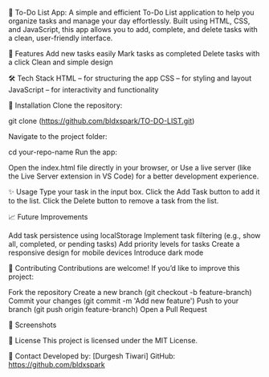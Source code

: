 📝 To-Do List App:
A simple and efficient To-Do List application to help you organize tasks and manage your day effortlessly. Built using HTML, CSS, and JavaScript, this app allows you to add, complete, and delete tasks with a clean, user-friendly interface.

🚀 Features
Add new tasks easily
Mark tasks as completed
Delete tasks with a click
Clean and simple design

🛠️ Tech Stack
HTML – for structuring the app
CSS – for styling and layout
JavaScript – for interactivity and functionality

📂 Installation
Clone the repository:

git clone (https://github.com/bldxspark/TO-DO-LIST.git)

Navigate to the project folder:

cd your-repo-name
Run the app:

Open the index.html file directly in your browser, or
Use a live server (like the Live Server extension in VS Code) for a better development experience.

✨ Usage
Type your task in the input box.
Click the Add Task button to add it to the list.
Click the Delete button to remove a task from the list.

📈 Future Improvements

Add task persistence using localStorage
Implement task filtering (e.g., show all, completed, or pending tasks)
Add priority levels for tasks
Create a responsive design for mobile devices
Introduce dark mode

🤝 Contributing
Contributions are welcome! If you’d like to improve this project:

Fork the repository
Create a new branch (git checkout -b feature-branch)
Commit your changes (git commit -m 'Add new feature')
Push to your branch (git push origin feature-branch)
Open a Pull Request

📸 Screenshots


📜 License
This project is licensed under the MIT License.

📧 Contact
Developed by: [Durgesh Tiwari]
GitHub: https://github.com/bldxspark
